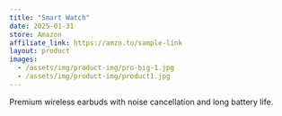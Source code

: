 ```yaml
---
title: "Smart Watch"
date: 2025-01-31
store: Amazon
affiliate_link: https://amzn.to/sample-link
layout: product
images:
  - /assets/img/product-img/pro-big-1.jpg
  - /assets/img/product-img/product1.jpg
---
```

Premium wireless earbuds with noise cancellation and long battery life.
